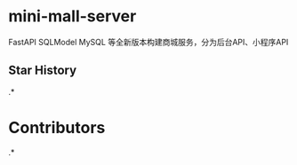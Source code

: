 # mini-mall-server
FastAPI SQLModel MySQL 等全新版本构建商城服务，分为后台API、小程序API



## Star History
<!-- STAR_HISTORY -->.*<!-- /STAR_HISTORY -->


# Contributors
<!-- CONTRIBUTORS_SECTION -->.*<!-- /CONTRIBUTORS_SECTION -->

